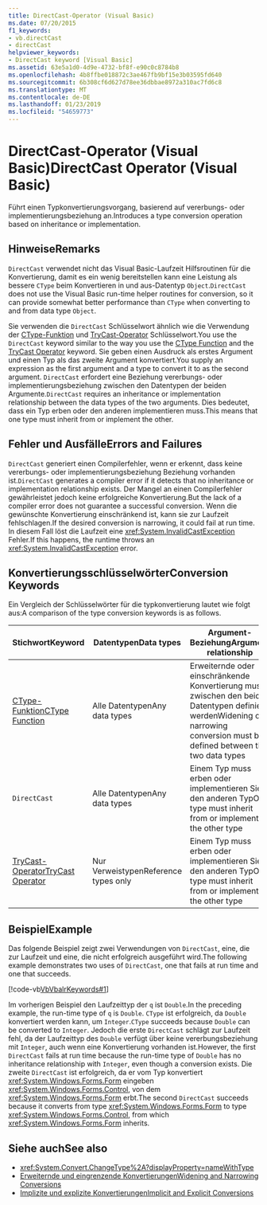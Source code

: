 ```yaml
---
title: DirectCast-Operator (Visual Basic)
ms.date: 07/20/2015
f1_keywords:
- vb.directCast
- directCast
helpviewer_keywords:
- DirectCast keyword [Visual Basic]
ms.assetid: 63e5a1d0-4d9e-4732-bf8f-e90c0c8784b8
ms.openlocfilehash: 4b8ffbe018872c3ae467fb9bf15e3b03595fd640
ms.sourcegitcommit: 6b308cf6d627d78ee36dbbae8972a310ac7fd6c8
ms.translationtype: MT
ms.contentlocale: de-DE
ms.lasthandoff: 01/23/2019
ms.locfileid: "54659773"
---
```

# <a name="directcast-operator-visual-basic"></a><span data-ttu-id="e8071-102">DirectCast-Operator (Visual Basic)</span><span class="sxs-lookup"><span data-stu-id="e8071-102">DirectCast Operator (Visual Basic)</span></span>
<span data-ttu-id="e8071-103">Führt einen Typkonvertierungsvorgang, basierend auf vererbungs- oder implementierungsbeziehung an.</span><span class="sxs-lookup"><span data-stu-id="e8071-103">Introduces a type conversion operation based on inheritance or implementation.</span></span>  
  
## <a name="remarks"></a><span data-ttu-id="e8071-104">Hinweise</span><span class="sxs-lookup"><span data-stu-id="e8071-104">Remarks</span></span>  
 <span data-ttu-id="e8071-105">`DirectCast` verwendet nicht das Visual Basic-Laufzeit Hilfsroutinen für die Konvertierung, damit es ein wenig bereitstellen kann eine Leistung als bessere `CType` beim Konvertieren in und aus-Datentyp `Object`.</span><span class="sxs-lookup"><span data-stu-id="e8071-105">`DirectCast` does not use the Visual Basic run-time helper routines for conversion, so it can provide somewhat better performance than `CType` when converting to and from data type `Object`.</span></span>  
  
 <span data-ttu-id="e8071-106">Sie verwenden die `DirectCast` Schlüsselwort ähnlich wie die Verwendung der [CType-Funktion](../../../visual-basic/language-reference/functions/ctype-function.md) und [TryCast-Operator](../../../visual-basic/language-reference/operators/trycast-operator.md) Schlüsselwort.</span><span class="sxs-lookup"><span data-stu-id="e8071-106">You use the `DirectCast` keyword similar to the way you use the [CType Function](../../../visual-basic/language-reference/functions/ctype-function.md) and the [TryCast Operator](../../../visual-basic/language-reference/operators/trycast-operator.md) keyword.</span></span> <span data-ttu-id="e8071-107">Sie geben einen Ausdruck als erstes Argument und einen Typ als das zweite Argument konvertiert.</span><span class="sxs-lookup"><span data-stu-id="e8071-107">You supply an expression as the first argument and a type to convert it to as the second argument.</span></span> <span data-ttu-id="e8071-108">`DirectCast` erfordert eine Beziehung vererbungs- oder implementierungsbeziehung zwischen den Datentypen der beiden Argumente.</span><span class="sxs-lookup"><span data-stu-id="e8071-108">`DirectCast` requires an inheritance or implementation relationship between the data types of the two arguments.</span></span> <span data-ttu-id="e8071-109">Dies bedeutet, dass ein Typ erben oder den anderen implementieren muss.</span><span class="sxs-lookup"><span data-stu-id="e8071-109">This means that one type must inherit from or implement the other.</span></span>  
  
## <a name="errors-and-failures"></a><span data-ttu-id="e8071-110">Fehler und Ausfälle</span><span class="sxs-lookup"><span data-stu-id="e8071-110">Errors and Failures</span></span>  
 <span data-ttu-id="e8071-111">`DirectCast` generiert einen Compilerfehler, wenn er erkennt, dass keine vererbungs- oder implementierungsbeziehung Beziehung vorhanden ist.</span><span class="sxs-lookup"><span data-stu-id="e8071-111">`DirectCast` generates a compiler error if it detects that no inheritance or implementation relationship exists.</span></span> <span data-ttu-id="e8071-112">Der Mangel an einen Compilerfehler gewährleistet jedoch keine erfolgreiche Konvertierung.</span><span class="sxs-lookup"><span data-stu-id="e8071-112">But the lack of a compiler error does not guarantee a successful conversion.</span></span> <span data-ttu-id="e8071-113">Wenn die gewünschte Konvertierung einschränkend ist, kann sie zur Laufzeit fehlschlagen.</span><span class="sxs-lookup"><span data-stu-id="e8071-113">If the desired conversion is narrowing, it could fail at run time.</span></span> <span data-ttu-id="e8071-114">In diesem Fall löst die Laufzeit eine <xref:System.InvalidCastException> Fehler.</span><span class="sxs-lookup"><span data-stu-id="e8071-114">If this happens, the runtime throws an <xref:System.InvalidCastException> error.</span></span>  
  
## <a name="conversion-keywords"></a><span data-ttu-id="e8071-115">Konvertierungsschlüsselwörter</span><span class="sxs-lookup"><span data-stu-id="e8071-115">Conversion Keywords</span></span>  
 <span data-ttu-id="e8071-116">Ein Vergleich der Schlüsselwörter für die typkonvertierung lautet wie folgt aus:</span><span class="sxs-lookup"><span data-stu-id="e8071-116">A comparison of the type conversion keywords is as follows.</span></span>  
  
|<span data-ttu-id="e8071-117">Stichwort</span><span class="sxs-lookup"><span data-stu-id="e8071-117">Keyword</span></span>|<span data-ttu-id="e8071-118">Datentypen</span><span class="sxs-lookup"><span data-stu-id="e8071-118">Data types</span></span>|<span data-ttu-id="e8071-119">Argument-Beziehung</span><span class="sxs-lookup"><span data-stu-id="e8071-119">Argument relationship</span></span>|<span data-ttu-id="e8071-120">Laufzeitfehler</span><span class="sxs-lookup"><span data-stu-id="e8071-120">Run-time failure</span></span>|  
|---|---|---|---|  
|[<span data-ttu-id="e8071-121">CType-Funktion</span><span class="sxs-lookup"><span data-stu-id="e8071-121">CType Function</span></span>](../../../visual-basic/language-reference/functions/ctype-function.md)|<span data-ttu-id="e8071-122">Alle Datentypen</span><span class="sxs-lookup"><span data-stu-id="e8071-122">Any data types</span></span>|<span data-ttu-id="e8071-123">Erweiternde oder einschränkende Konvertierung muss zwischen den beiden Datentypen definiert werden</span><span class="sxs-lookup"><span data-stu-id="e8071-123">Widening or narrowing conversion must be defined between the two data types</span></span>|<span data-ttu-id="e8071-124">Löst aus <xref:System.InvalidCastException></span><span class="sxs-lookup"><span data-stu-id="e8071-124">Throws <xref:System.InvalidCastException></span></span>|  
|`DirectCast`|<span data-ttu-id="e8071-125">Alle Datentypen</span><span class="sxs-lookup"><span data-stu-id="e8071-125">Any data types</span></span>|<span data-ttu-id="e8071-126">Einem Typ muss erben oder implementieren Sie den anderen Typ</span><span class="sxs-lookup"><span data-stu-id="e8071-126">One type must inherit from or implement the other type</span></span>|<span data-ttu-id="e8071-127">Löst aus <xref:System.InvalidCastException></span><span class="sxs-lookup"><span data-stu-id="e8071-127">Throws <xref:System.InvalidCastException></span></span>|  
|[<span data-ttu-id="e8071-128">TryCast-Operator</span><span class="sxs-lookup"><span data-stu-id="e8071-128">TryCast Operator</span></span>](../../../visual-basic/language-reference/operators/trycast-operator.md)|<span data-ttu-id="e8071-129">Nur Verweistypen</span><span class="sxs-lookup"><span data-stu-id="e8071-129">Reference types only</span></span>|<span data-ttu-id="e8071-130">Einem Typ muss erben oder implementieren Sie den anderen Typ</span><span class="sxs-lookup"><span data-stu-id="e8071-130">One type must inherit from or implement the other type</span></span>|<span data-ttu-id="e8071-131">Gibt ["Nothing"](../../../visual-basic/language-reference/nothing.md)</span><span class="sxs-lookup"><span data-stu-id="e8071-131">Returns [Nothing](../../../visual-basic/language-reference/nothing.md)</span></span>|  
  
## <a name="example"></a><span data-ttu-id="e8071-132">Beispiel</span><span class="sxs-lookup"><span data-stu-id="e8071-132">Example</span></span>  
 <span data-ttu-id="e8071-133">Das folgende Beispiel zeigt zwei Verwendungen von `DirectCast`, eine, die zur Laufzeit und eine, die nicht erfolgreich ausgeführt wird.</span><span class="sxs-lookup"><span data-stu-id="e8071-133">The following example demonstrates two uses of `DirectCast`, one that fails at run time and one that succeeds.</span></span>  
  
 [!code-vb[VbVbalrKeywords#1](../../../visual-basic/language-reference/codesnippet/VisualBasic/directcast-operator_1.vb)]  
  
 <span data-ttu-id="e8071-134">Im vorherigen Beispiel den Laufzeittyp der `q` ist `Double`.</span><span class="sxs-lookup"><span data-stu-id="e8071-134">In the preceding example, the run-time type of `q` is `Double`.</span></span> <span data-ttu-id="e8071-135">`CType` ist erfolgreich, da `Double` konvertiert werden kann, um `Integer`.</span><span class="sxs-lookup"><span data-stu-id="e8071-135">`CType` succeeds because `Double` can be converted to `Integer`.</span></span> <span data-ttu-id="e8071-136">Jedoch die erste `DirectCast` schlägt zur Laufzeit fehl, da der Laufzeittyp des `Double` verfügt über keine vererbungsbeziehung mit `Integer`, auch wenn eine Konvertierung vorhanden ist.</span><span class="sxs-lookup"><span data-stu-id="e8071-136">However, the first `DirectCast` fails at run time because the run-time type of `Double` has no inheritance relationship with `Integer`, even though a conversion exists.</span></span> <span data-ttu-id="e8071-137">Die zweite `DirectCast` ist erfolgreich, da er vom Typ konvertiert <xref:System.Windows.Forms.Form> eingeben <xref:System.Windows.Forms.Control>, von dem <xref:System.Windows.Forms.Form> erbt.</span><span class="sxs-lookup"><span data-stu-id="e8071-137">The second `DirectCast` succeeds because it converts from type <xref:System.Windows.Forms.Form> to type <xref:System.Windows.Forms.Control>, from which <xref:System.Windows.Forms.Form> inherits.</span></span>  
  
## <a name="see-also"></a><span data-ttu-id="e8071-138">Siehe auch</span><span class="sxs-lookup"><span data-stu-id="e8071-138">See also</span></span>
- <xref:System.Convert.ChangeType%2A?displayProperty=nameWithType>
- [<span data-ttu-id="e8071-139">Erweiternde und eingrenzende Konvertierungen</span><span class="sxs-lookup"><span data-stu-id="e8071-139">Widening and Narrowing Conversions</span></span>](../../../visual-basic/programming-guide/language-features/data-types/widening-and-narrowing-conversions.md)
- [<span data-ttu-id="e8071-140">Implizite und explizite Konvertierungen</span><span class="sxs-lookup"><span data-stu-id="e8071-140">Implicit and Explicit Conversions</span></span>](../../../visual-basic/programming-guide/language-features/data-types/implicit-and-explicit-conversions.md)
